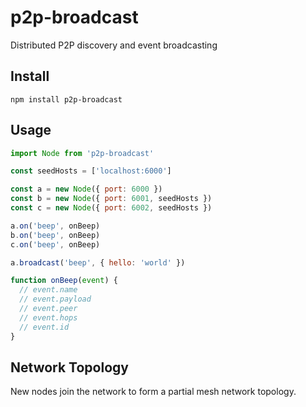 # p2p-broadcast

Distributed P2P discovery and event broadcasting

## Install

```
npm install p2p-broadcast
```

## Usage

```js
import Node from 'p2p-broadcast'

const seedHosts = ['localhost:6000']

const a = new Node({ port: 6000 })
const b = new Node({ port: 6001, seedHosts })
const c = new Node({ port: 6002, seedHosts })

a.on('beep', onBeep)
b.on('beep', onBeep)
c.on('beep', onBeep)

a.broadcast('beep', { hello: 'world' })

function onBeep(event) {
  // event.name
  // event.payload
  // event.peer
  // event.hops
  // event.id
}
```

## Network Topology

New nodes join the network to form a partial mesh network topology.
